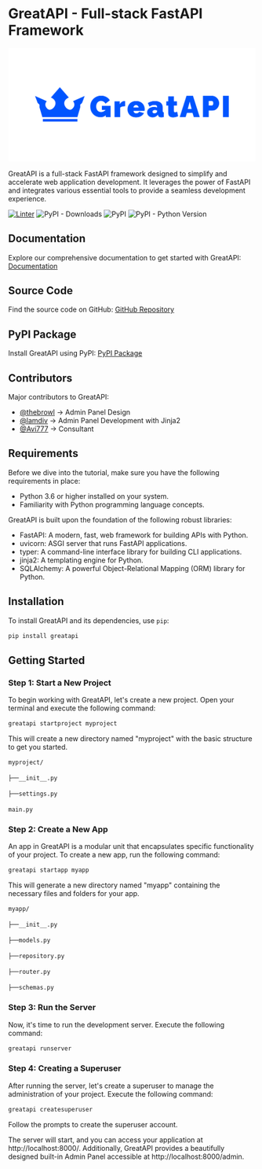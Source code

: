 # GreatAPI - Full-stack FastAPI Framework

![GreatAPI](https://raw.githubusercontent.com/sahajrajmalla/greatapi/master/greatapi/admin/static/greatapi_readme.svg)

GreatAPI is a full-stack FastAPI framework designed to simplify and accelerate web application development. It leverages the power of FastAPI and integrates various essential tools to provide a seamless development experience.

[![Linter](https://github.com/sahajrajmalla/greatapi/actions/workflows/linter.yml/badge.svg)](https://github.com/sahajrajmalla/greatapi/actions/workflows/linter.yml)
![PyPI - Downloads](https://img.shields.io/pypi/dm/greatapi?color=green&style=for-the-badge)
![PyPI](https://img.shields.io/pypi/v/greatapi?style=for-the-badge)
![PyPI - Python Version](https://img.shields.io/pypi/pyversions/greatapi?style=for-the-badge)

## Documentation
Explore our comprehensive documentation to get started with GreatAPI: [Documentation](https://greatapi.readthedocs.io/en/latest/)

## Source Code
Find the source code on GitHub: [GitHub Repository](https://github.com/sahajrajmalla/greatapi)

## PyPI Package
Install GreatAPI using PyPI: [PyPI Package](https://pypi.org/project/greatapi/)

## Contributors
Major contributors to GreatAPI:

- [@thebrowl](https://github.com/thebrowl) -> Admin Panel Design
- [@lamdiv](https://github.com/lamdiv) -> Admin Panel Development with Jinja2
- [@Avi777](https://github.com/Avi777) -> Consultant

## Requirements

Before we dive into the tutorial, make sure you have the following requirements in place:

- Python 3.6 or higher installed on your system.
- Familiarity with Python programming language concepts.

GreatAPI is built upon the foundation of the following robust libraries:

- FastAPI: A modern, fast, web framework for building APIs with Python.
- uvicorn: ASGI server that runs FastAPI applications.
- typer: A command-line interface library for building CLI applications.
- jinja2: A templating engine for Python.
- SQLAlchemy: A powerful Object-Relational Mapping (ORM) library for Python.

## Installation

To install GreatAPI and its dependencies, use `pip`:

```bash
pip install greatapi

```

## Getting Started

### Step 1: Start a New Project

To begin working with GreatAPI, let's create a new project. Open your terminal and execute the following command:

```bash
greatapi startproject myproject

```

This will create a new directory named "myproject" with the basic structure to get you started.

    myproject/

    ├──__init__.py

    ├──settings.py

    main.py

### Step 2: Create a New App

An app in GreatAPI is a modular unit that encapsulates specific functionality of your project. To create a new app, run the following command:

```bash
greatapi startapp myapp

```

This will generate a new directory named "myapp" containing the necessary files and folders for your app.

    myapp/

    ├──__init__.py

    ├──models.py

    ├──repository.py

    ├──router.py

    ├──schemas.py

### Step 3: Run the Server

Now, it's time to run the development server. Execute the following command:

```bash
greatapi runserver

```
### Step 4: Creating a Superuser

After running the server, let's create a superuser to manage the administration of your project. Execute the following command:

```bash
greatapi createsuperuser

```

Follow the prompts to create the superuser account.



The server will start, and you can access your application at http://localhost:8000/. Additionally, GreatAPI provides a beautifully designed built-in Admin Panel accessible at http://localhost:8000/admin.
